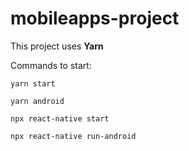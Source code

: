 # mobileapps-project

This project uses **Yarn**

Commands to start:
```
yarn start

yarn android
```

```
npx react-native start

npx react-native run-android
```
